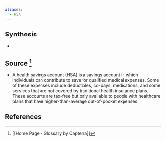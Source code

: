 ```yaml
---
aliases:
  - HSA
---
```

## Synthesis
- 
## Source [^1]
- A health savings account (HSA) is a savings account in which individuals can contribute to save for qualified medical expenses. Some of these expenses include deductibles, co-pays, medications, and some services that are not covered by traditional health insurance plans. These accounts are tax-free but only available to people with healthcare plans that have higher-than-average out-of-pocket expenses.
## References

[^1]: [[Home Page - Glossary by Capterra]]